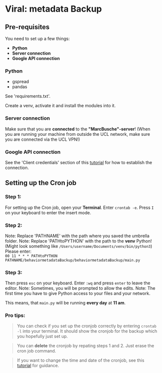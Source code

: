 # Viral: metadata Backup

## Pre-requisites
You need to set up a few things:
- **Python**
- **Server connection**
- **Google API connection**

### Python
- gspread
- pandas 

See 'requirements.txt'.

Create a venv, activate it and install the modules into it.

### Server connection
Make sure that you are **connected** to the **"MarcBusche"-server**!
(When you are running your machine from outside the UCL network, make sure you are connected via the UCL VPN!)

### Google API connection
See the 'Client credentials' section of this [tutorial](https://gspread-pandas.readthedocs.io/en/latest/getting_started.html#installation-usage) for how to establish the connection.

## Setting up the Cron job
### Step 1:
For setting up the Cron job, open your **Terminal**.
Enter `crontab -e`.
Press `I` on your keyboard to enter the insert mode.

### Step 2:
Note: Replace 'PATHNAME' with the path where you saved the umbrella folder.
Note: Replace 'PATHtoPYTHON' with the path to the **venv** Python! (Might look something like `/Users/username/Documents/venv/bin/python3`)  
Please enter:  
`00 11 * * * PATHtoPYTHON PATHNAME/behaviormetadataBackup/behaviormetadataBackup/main.py`

### Step 3:
Then press `esc` on your keyboard.
Enter `:wq` and press `enter` to leave the editor.
Note: Sometimes, you will be prompted to allow the edits.
Note: The first time you have to give Python access to your files and your network.

This means, that `main.py` will be running **every day** at **11 am**.

### Pro tips:
> You can check if you set up the cronjob correctly by entering `crontab -l` into your terminal.
It should show the cronjob for the backup which you hopefully just set up.

> You can **delete** the cronjob by repating steps 1 and 2. Just erase the cron job command.

> If you want to change the time and date of the cronjob, see this [tutorial](https://medium.com/@justin_ng/how-to-run-your-script-on-a-schedule-using-crontab-on-macos-a-step-by-step-guide-a7ba539acf76) for guidance.